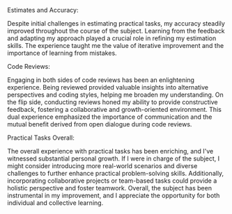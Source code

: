 Estimates and Accuracy:

Despite initial challenges in estimating practical tasks, my accuracy steadily improved throughout the course of the subject. Learning from the feedback and adapting my approach played a crucial role in refining my estimation skills. The experience taught me the value of iterative improvement and the importance of learning from mistakes.

Code Reviews:

Engaging in both sides of code reviews has been an enlightening experience. Being reviewed provided valuable insights into alternative perspectives and coding styles, helping me broaden my understanding. On the flip side, conducting reviews honed my ability to provide constructive feedback, fostering a collaborative and growth-oriented environment. This dual experience emphasized the importance of communication and the mutual benefit derived from open dialogue during code reviews.

Practical Tasks Overall:

The overall experience with practical tasks has been enriching, and I've witnessed substantial personal growth. If I were in charge of the subject, I might consider introducing more real-world scenarios and diverse challenges to further enhance practical problem-solving skills. Additionally, incorporating collaborative projects or team-based tasks could provide a holistic perspective and foster teamwork. Overall, the subject has been instrumental in my improvement, and I appreciate the opportunity for both individual and collective learning.

